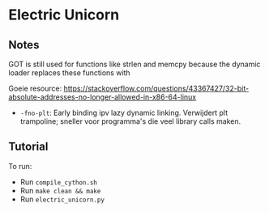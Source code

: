 # Electric Unicorn

## Notes
GOT is still used for functions like strlen and memcpy because the dynamic loader replaces these functions with

Goeie resource: https://stackoverflow.com/questions/43367427/32-bit-absolute-addresses-no-longer-allowed-in-x86-64-linux
- `-fno-plt`: Early binding ipv lazy dynamic linking. Verwijdert plt trampoline; sneller voor programma's die veel library calls maken.

## Tutorial

To run:
- Run `compile_cython.sh`
- Run `make clean && make`
- Run `electric_unicorn.py`
